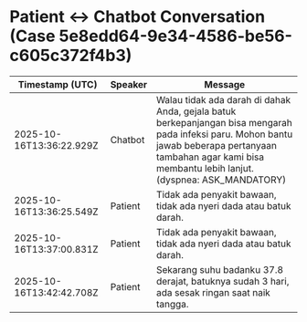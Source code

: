 # Patient ↔ Chatbot Conversation (Case 5e8edd64-9e34-4586-be56-c605c372f4b3)

| Timestamp (UTC) | Speaker | Message |
| --- | --- | --- |
| 2025-10-16T13:36:22.929Z | Chatbot | Walau tidak ada darah di dahak Anda, gejala batuk berkepanjangan bisa mengarah pada infeksi paru. Mohon bantu jawab beberapa pertanyaan tambahan agar kami bisa membantu lebih lanjut. (dyspnea: ASK_MANDATORY) |
| 2025-10-16T13:36:25.549Z | Patient | Tidak ada penyakit bawaan, tidak ada nyeri dada atau batuk darah. |
| 2025-10-16T13:37:00.831Z | Patient | Tidak ada penyakit bawaan, tidak ada nyeri dada atau batuk darah. |
| 2025-10-16T13:42:42.708Z | Patient | Sekarang suhu badanku 37.8 derajat, batuknya sudah 3 hari, ada sesak ringan saat naik tangga. |
